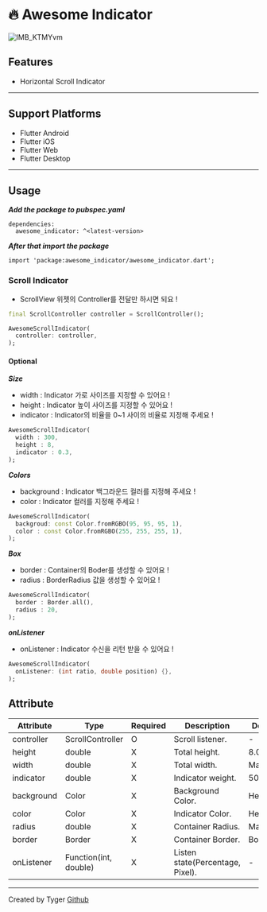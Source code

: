 # 🔥 Awesome Indicator

![IMB_KTMYvm](https://github.com/boglbbogl/awesome_indicator/assets/75574246/d94d1901-f7f3-4156-8d7c-56ceef4c1d62)

## Features

- Horizontal Scroll Indicator

-----------

## Support Platforms

- Flutter Android
- Flutter iOS
- Flutter Web
- Flutter Desktop

-----

## Usage

**_Add the package to pubspec.yaml_**

```
dependencies:
  awesome_indicator: ^<latest-version>
```

**_After that import the package_**

```
import 'package:awesome_indicator/awesome_indicator.dart';
```

### Scroll Indicator

- ScrollView 위젯의 Controller를 전달만 하시면 되요 !

```dart
final ScrollController controller = ScrollController();

AwesomeScrollIndicator(
  controller: controller,
);
```

#### Optional

**_Size_**

- width : Indicator 가로 사이즈를 지정할 수 있어요 !
- height : Indicator 높이 사이즈를 지정할 수 있어요 !
- indicator : Indicator의 비율을 0~1 사이의 비율로 지정해 주세요 !

```dart
AwesomeScrollIndicator(
  width : 300,
  height : 8,
  indicator : 0.3,
);
```

**_Colors_**

- background : Indicator 백그라운드 컬러를 지정해 주세요 !
- color : Indicator 컬러를 지정해 주세요 !

```dart
AwesomeScrollIndicator(
  backgroud: const Color.fromRGBO(95, 95, 95, 1),
  color : const Color.fromRGBO(255, 255, 255, 1),
);
```

**_Box_**

- border : Container의 Boder를 생성할 수 있어요 !
- radius : BorderRadius 값을 생성할 수 있어요 !

```dart
AwesomeScrollIndicator(
  border : Border.all(),
  radius : 20,
);
```

**_onListener_**

- onListener : Indicator 수신을 리턴 받을 수 있어요 !

```dart
AwesomeScrollIndicator(
  onListener: (int ratio, double position) {},
);
```

## Attribute

| Attribute      | Type     | Required  | Description                 | Default Value                 |
| -------------- | --------------------- | ------------------------------------------------------------------------------------------------------------------------------------------------------------------------------------------------------------------------------------------------------------------------------------------------------------------------------------------------------------------------------------------------------------- | ------------------------ | ------------------------ |
| controller     | ScrollController      | O  | Scroll listener.                  | -               | 
| height         | double                | X  | Total height.                     | 8.0             | 
| width          | double                | X  | Total width.                      | Max width       | 
| indicator      | double                | X  | Indicator weight.                 | 50%             | 
| background     | Color                 | X  | Background Color.                 | Hex(#C3C3C3)    | 
| color          | Color                 | X  | Indicator Color.                  | Hex(#000000)    | 
| radius         | double                | X  | Container Radius.                 | Max width       | 
| border         | Border                | X  | Container Border.                 | Border.none     | 
| onListener     | Function(int, double) | X  | Listen state(Percentage, Pixel).  | -               | 






--------

Created by Tyger [Github](https://github.com/boglbbogl)
